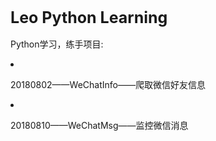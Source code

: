 <h1 style="font-size:25px">Leo Python Learning</h1>
<p>Python学习，练手项目:</p>
<li>
<p>20180802——WeChatInfo——爬取微信好友信息</p>
</li>
<li>
<p>20180810——WeChatMsg——监控微信消息</p>
</li>